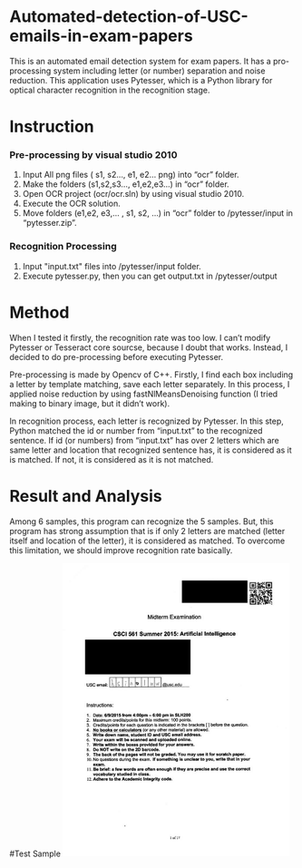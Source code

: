 # Automated-detection-of-USC-emails-in-exam-papers
This is an automated email detection system for exam papers. It has a pro-processing system including letter (or number) separation and noise reduction. This application uses Pytesser, which is a Python library for optical character recognition in the recognition stage.
# Instruction
### Pre-processing by visual studio 2010
1. Input All png files ( s1, s2…, e1, e2… png) into “ocr” folder. 
2. Make the folders (s1,s2,s3…, e1,e2,e3…) in “ocr” folder.
2. Open OCR project (ocr/ocr.sln) by using visual studio 2010.  
3. Execute the OCR solution.
4. Move folders (e1,e2, e3,… , s1, s2, …) in “ocr” folder to /pytesser/input in “pytesser.zip”.
### Recognition Processing 
1. Input "input.txt" files into /pytesser/input folder.
2. Execute pytesser.py, then you can get output.txt in /pytesser/output

# Method
When I tested it firstly, the recognition rate was too low. I can’t modify Pytesser or Tesseract core sourcse, because I doubt that works. Instead, I decided to do pre-processing before executing Pytesser.

Pre-processing is made by Opencv of C++. Firstly, I find each box including a letter by template matching, save each letter separately. In this process, I applied noise reduction by using fastNlMeansDenoising function (I tried making to binary image, but it didn’t work). 

In recognition process, each letter is recognized by Pytesser. In this step, Python matched the id or number from “input.txt” to the recognized sentence. If id (or numbers) from “input.txt” has over 2 letters which are same letter and location that recognized sentence has, it is considered as it is matched. If not, it is considered as it is not matched. 
# Result and Analysis
Among 6 samples, this program can recognize the 5 samples. But, this program has strong assumption that is if only 2 letters are matched (letter itself and location of the letter), it is considered as matched. To overcome this limitation, we should improve recognition rate basically.  

#Test Sample
<img src="https://github.com/chc2212/Automated-detection-of-USC-emails-in-exam-papers/blob/master/pic1.png" width="400">



